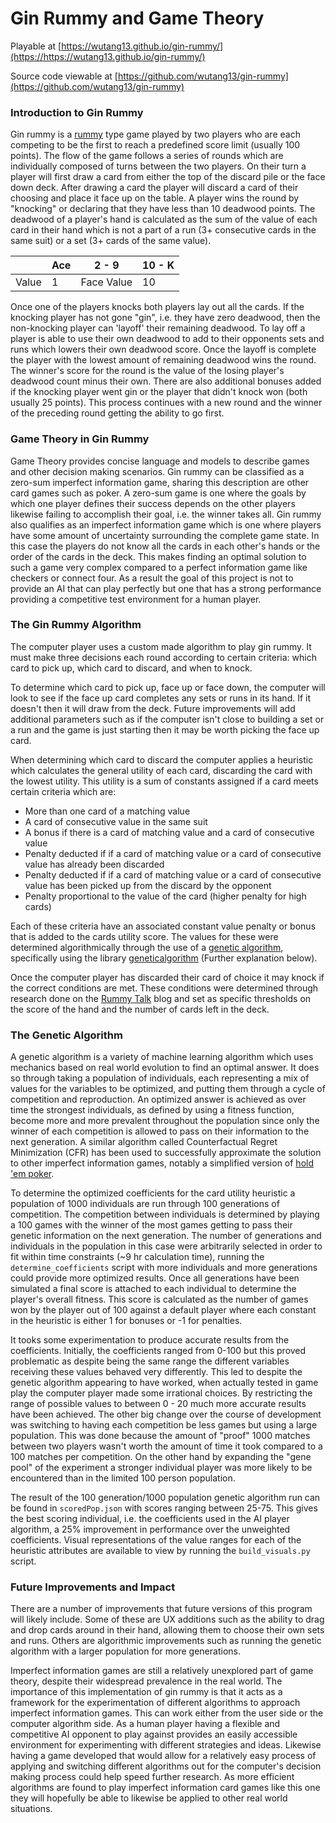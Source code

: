 # Gin Rummy and Game Theory

Playable at [https://wutang13.github.io/gin-rummy/](https://https://wutang13.github.io/gin-rummy/)

Source code viewable at [https://github.com/wutang13/gin-rummy](https://github.com/wutang13/gin-rummy)

### Introduction to Gin Rummy

Gin rummy is a [rummy](https://en.wikipedia.org/wiki/Rummy) type game played by two players who are each competing to be the first to reach a predefined score limit (usually 100 points). The flow of the game follows a series of rounds which are individually composed of turns between the two players. On their turn a player will first draw a card from either the top of the discard pile or the face down deck. After drawing a card the player will discard a card of their choosing and place it face up on the table. A player wins the round by "knocking" or declaring that they have less than 10 deadwood points. The deadwood of a player's hand is calculated as the sum of the value of each card in their hand which is not a part of a run (3+ consecutive cards in the same suit) or a set (3+ cards of the same value).


|   | Ace | 2 - 9 | 10 - K |
| - | - | - | - |
| Value | 1 | Face Value | 10 |

Once one of the players knocks both players lay out all the cards. If the knocking player has not gone "gin", i.e. they have zero deadwood, then the non-knocking player can 'layoff' their remaining deadwood. To lay off a player is able to use their own deadwood to add to their opponents sets and runs which lowers their own deadwood score. Once the layoff is complete the player with the lowest amount of remaining deadwood wins the round. The winner's score for the round is the value of the losing player's deadwood count minus their own. There are also additional bonuses added if the knocking player went gin or the player that didn't knock won (both usually 25 points). This process continues with a new round and the winner of the preceding round getting the ability to go first.

### Game Theory in Gin Rummy

Game Theory provides concise language and models to describe games and other decision making scenarios. Gin rummy can be classified as a zero-sum imperfect information game, sharing this description are other card games such as poker. A zero-sum game is one where the goals by which one player defines their success depends on the other players likewise failing to accomplish their goal, i.e. the winner takes all. Gin rummy also qualifies as an imperfect information game which is one where players have some amount of uncertainty surrounding the complete game state. In this case the players do not know all the cards in each other's hands or the order of the cards in the deck. This makes finding an optimal solution to such a game very complex compared to a perfect information game like checkers or connect four. As a result the goal of this project is not to provide an AI that can play perfectly but one that has a strong performance providing a competitive test environment for a human player.

### The Gin Rummy Algorithm

The computer player uses a custom made algorithm to play gin rummy. It must make three decisions each round according to certain criteria: which card to pick up, which card to discard, and when to knock.

To determine which card to pick up, face up or face down, the computer will look to see if the face up card completes any sets or runs in its hand. If it doesn't then it will draw from the deck. Future improvements will add additional parameters such as if the computer isn't close to building a set or a run and the game is just starting then it may be worth picking the face up card.

When determining which card to discard the computer applies a heuristic which calculates the general utility of each card, discarding the card with the lowest utility. This utility is a sum of constants assigned if a card meets certain criteria which are:

* More than one card of a matching value
* A card of consecutive value in the same suit
* A bonus if there is a card of matching value and a card of consecutive value
* Penalty deducted if if a card of matching value or a card of consecutive value has already been discarded
* Penalty deducted if if a card of matching value or a card of consecutive value has been picked up from the discard by the opponent
* Penalty proportional to the value of the card (higher penalty for high cards)

Each of these criteria have an associated constant value penalty or bonus that is added to the cards utility score. The values for these were determined algorithmically through the use of a [genetic algorithm](https://en.wikipedia.org/wiki/Genetic_algorithm), specifically using the library [geneticalgorithm](https://www.npmjs.com/package/geneticalgorithm) (Further explanation below).

Once the computer player has discarded their card of choice it may knock if the correct conditions are met. These conditions were determined through research done on the [Rummy Talk](http://rummytalk.com/keeping-under-count/) blog and set as specific thresholds on the score of the hand and the number of cards left in the deck.

### The Genetic Algorithm

A genetic algorithm is a variety of machine learning algorithm which uses mechanics based on real world evolution to find an optimal answer. It does so through taking a population of individuals, each representing a mix of values for the variables to be optimized, and putting them through a cycle of competition and reproduction. An optimized answer is achieved as over time the strongest individuals, as defined by using a fitness function, become more and more prevalent throughout the population since only the winner of each competition is allowed to pass on their information to the next generation. A similar algorithm called Counterfactual Regret Minimization (CFR) has been used to successfully approximate the solution to other imperfect information games, notably a simplified version of [hold 'em poker](http://webdocs.cs.ualberta.ca/~bowling/papers/15science.pdf).

To determine the optimized coefficients for the card utility heuristic a population of 1000 individuals are run through 100 generations of competition. The competition between individuals is determined by playing a 100 games with the winner of the most games getting to pass their genetic information on the next generation. The number of generations and individuals in the population in this case were arbitrarily selected in order to fit within time constraints (~9 hr calculation time), running the `determine_coefficients` script with more individuals and more generations could provide more optimized results. Once all generations have been simulated a final score is attached to each individual to determine the player's overall fitness. This score is calculated as the number of games won by the player out of 100 against a default player where each constant in the heuristic is either 1 for bonuses or -1 for penalties.

It tooks some experimentation to produce accurate results from the coefficients. Initially, the coefficients ranged from 0-100 but this proved problematic as despite being the same range the different variables receiving these values behaved very differently. This led to despite the genetic algorithm appearing to have worked, when actually tested in game play the computer player made some irrational choices. By restricting the range of possible values to between 0 - 20 much more accurate results have been achieved. The other big change over the course of development was switching to having each competition be less games but using a large population. This was done because the amount of "proof" 1000 matches between two players wasn't worth the amount of time it took compared to a 100 matches per competition. On the other hand by expanding the "gene pool" of the experiment a stronger individual player was more likely to be encountered than in the limited 100 person population.

The result of the 100 generation/1000 population genetic algorithm run can be found in `scoredPop.json` with scores ranging between 25-75. This gives the best scoring individual, i.e. the coefficients used in the AI player algorithm, a 25% improvement in performance over the unweighted coefficients. Visual representations of the value ranges for each of the heuristic attributes are available to view by running the `build_visuals.py` script.

### Future Improvements and Impact

There are a number of improvements that future versions of this program will likely include. Some of these are UX additions such as the ability to drag and drop cards around in their hand, allowing them to choose their own sets and runs. Others are algorithmic improvements such as running the genetic algorithm with a larger population for more generations.

Imperfect information games are still a relatively unexplored part of game theory, despite their widespread prevalence in the real world. The importance of this implementation of gin rummy is that it acts as a framework for the experimentation of different algorithms to approach imperfect information games. This can work either from the user side or the computer algorithm side. As a human player having a flexible and competitive AI opponent to play against provides an easily accessible environment for experimenting with different strategies and ideas. Likewise having a game developed that would allow for a relatively easy process of applying and switching different algorithms out for the computer's decision making process could help speed further research. As more efficient algorithms are found to play imperfect information card games like this one they will hopefully be able to likewise be applied to other real world situations.
